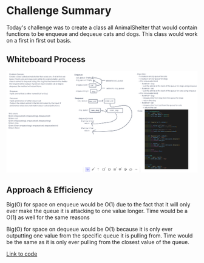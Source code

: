 # Challenge Summary

Today's challenge was to create a class all AnimalShelter that would contain functions to be enqueue and dequeue cats and dogs. This class would work on a first in first out basis.

## Whiteboard Process

![Whiteboard Image](stack-queue-animal-shelter-whiteboard.png)

## Approach & Efficiency

Big(O) for space on enqueue would be O(1) due to the fact that it will only ever make the queue it is attacking to one value longer. Time would be a O(1) as well for the same reasons

Big(O) for space on dequeue would be O(1) because it is only ever outputting one value from the specific queue it is pulling from. Time would be the same as it is only ever pulling from the closest value of the queue.

[Link to code](python/code_challenges/stack_queue_animal_shelter.py)

